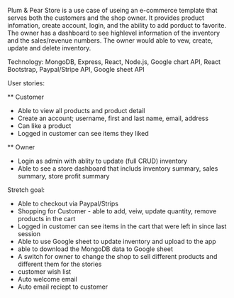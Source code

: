 
Plum & Pear Store is a use case of useing an e-commerce template that serves both the customers and the shop owner.  It provides product infomation, create account, login, and the ability to add porduct to favorite.  The owner has a dashboard to see highlevel information of the inventory and the sales/revenue numbers.  The owner would able to vew, create, update and delete inventory.

Technology: MongoDB, Express, React, Node.js, Google chart API, React Bootstrap, Paypal/Stripe API, Google sheet API

User stories:

** Customer
* Able to view all products and product detail
* Create an account; username, first and last name, email, address
* Can like a product
* Logged in customer can see items they liked

** Owner
* Login as admin with ablity to update (full CRUD) inventory
* Able to see a store dashboard that includs inventory summary, sales summary, store profit summary

Stretch goal:
* Able to checkout via Paypal/Strips
* Shopping for Customer - able to add, veiw, update quantity, remove products in the cart
* Logged in customer can see items in the cart that were left in since last session
* Able to use Google sheet to update inventory and upload to the app
* able to download the MongoDB data to Google sheet
* A switch for owner to change the shop to sell different products and different them for the stories
* customer wish list
* Auto welcome email
* Auto email reciept to customer